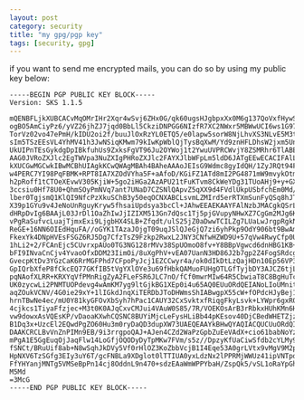 ```yaml
---
layout: post
category: security
title: "my gpg/pgp key"
tags: [security, gpg]
---
```


if you want to send me encrypted mails, you can do so by using my public key below:

<!--more-->
	-----BEGIN PGP PUBLIC KEY BLOCK-----
	Version: SKS 1.1.5

	mQENBFLjkXUBCACvMqOMrIHr2Xqr4wSvj6ZHx0G/qk60ugsHJgbpxXx0M6g137QoVxfHywSX
	ogBO5AmCiyPz6/yVZ26jhZJ7jqd0BbLl5CkziDNPGG6NIzfR7XC2NWxr5MBWwUCI6ws1G975
	TorVz02vo47ePmH/kIDU2oi2f/buuJlOxRzYL0ETQ5/e0lapw5sorW8NjLhvXS3NLvE5M3tQ
	sIm5TSzEEsVL4YhMV41h3JwNSiqKMwm79kIwKpWblQjTysBqXwM/Yd9znHFLDhsW2jxm5UnD
	UkUIPnTEsGykdgDpIBkfuhUs9ZxksFgVT96Ju2OYWoj1t2YwuUVPRCWvjY8ZSMRhr6TlABEB
	AAG0JVRoZXJlc2EgTWVpa3NuZXIgPHRoZXJlc2FAYXJlbWFpLm5ldD6JATgEEwECACIFAlLj
	kXUCGwMGCwkIBwMCBhUIAgkKCwQWAgMBAh4BAheAAAoJEIsG9Wdmc8gyIdQH/1ZyJRQt94Fp
	w4PERC7YI98PqFBMK+RPT8IA7XZOdVYha5F+aAfoD/KGiFZ1ATd8mI2PG4871mW9mvykOtmH
	h2pRoff1tCTOeXEvwV305KjiW+5go2iHGa2AzAPU21tFuKTvm8CkWeYDg31TUoAHj9+y+GXm
	3ccsiu0Hf78U0+QhmSOyPmNVq7ant7UNaD7CZSNlQApvZ5qXX9d4FVdlUkpUSbfchEm0Md/F
	lber0TgjsmQ1KlQI9NfcPzXkuSChB3y50eqOCNXABCLsvmLZMIrd5erRTXmSunFyQSq8hJTj
	X39p1GYu9v4JeNoUnRguyKryw5fhsaiUpdsya3bcCl+JAhwEEAEKAAYFAlNzbJMACgkQSrLv
	dHRpDvIg6BAAjL03JrDl1OaZhIwJjIZIXM513Gn7dQsc1Tj5pjGVupyNHwXZ7CgGm2MJg6KN
	vPgRaSufvcLuajTjmxExi9LjgbHX4SLB+Zfqdt/ulS25jZ0aDwwTCILZg7LUaLwJrgpRgkNN
	ReGE+16NN6OIEdHquFA//oGYK1TAzaJOjgT09uqJSlQJeGjQ7zi6yhPkp9OdY906bt9BwAmK
	FkexYk4DNpHVEsFSGZ6RJ5Dg7CfzTsZ9Fzkp2RwxL2JNY3CNfwHZWD9U+57qVw4RwyCfp0Ug
	1hLi2+2/FCAnEjc5CUvrxpAUo0TG3NG128rMVv38SpUOmoO8fv+Y8BBpVgwcd6dnHBG1KB+O
	bFI9INvaCnCjv4YvaoOfxDDM23IimOi/8uXgPhV+vEA07UanN3HD86J2b7gp2Z4FogSRdcgV
	GvecpKtDv3YGzCaK6RrMGFPhd7CFpoPyJcj1EZCCwyr4a/ok0dIkDtLzQajHDn10Ep56VP3h
	GpIQrbXfeP8fCkcEQ77GKfIB5tVgYXlOYe3u69fHbkQAMuoFUHgOTLGfTyjbDY3AJCZ6tjLq
	pqNAofXLRR+KRXYqVfPMnRigZyA2FLeFSR6JLC7nO/fCf0mwrMIw64R5CbwiaT8C8BgHuTcv
	UK0zycwLi2PNMTUOPdevg4wAmKM7yg9ltGjkBG1XEp0i4u65AQ0EUuORdQEIANoLIoUMnitZ
	aqZOukVCNV/4G0ie29xY+1lIGkdJnqXiTERDbJToDHWmsShIABwgpX55cW+fOPdcHJyBej17
	hrnTBwNe4ec/mU0Y81kyGFOvXbSyh7hPac1CAUY32CxSvktxfRiqgFkyLsvk+LYWpr6gxR0l
	4cjkcs1TiyaFfzjec+M3t0K0AJqCxvCMJui4VAuW0S85/7R/VOEKOsArB3rRbkxHUhKMn6H9
	vw9dowxAsVQEsKP/vDaoaKXwhCQSNC8BUYiMjcLeFysHLiBb44pKEsov40DjCBedWHETZjzW
	B1Dq3x+UzcEl2EQwdPgZO60Hu3m0ryDaQD3dupXW73UAEQEAAYkBHwQYAQIACQUCUuORdQIb
	DAAKCRCLBvVnZnPIMn9EB/9i3rrgpoQAJ+AJen4CZd2WaPzGpbZuEeVAdX+cio61babNoYzp
	mPgA1E5GgEuqOjJaqFlw14LoGfjOQODyDyTpMKw7FVm/s5z//DpzyKfUaCiwSfdb2cYLMy9X
	fSNCt/BRuUif8ab+N8wSqhJkDVy5Vf0rHlOZ3KoZbbVcjB1I4Eqe53A0grLVtx9vMgV9M2p/
	HpNXV6TzSGfg3EIy3uY6T/gcFNBLa9XDglot0lTTIUA0yxLdzNx2lPPRMjWWUz41ipVNTpdF
	FfYHYanjMNTg5VMSeBpPn14cj8OddnL9n470+sdzEAaWmWPPYbaH/ZspQk5/vSL1oRaYpGh8
	M5Md
	=3McG
	-----END PGP PUBLIC KEY BLOCK-----	
